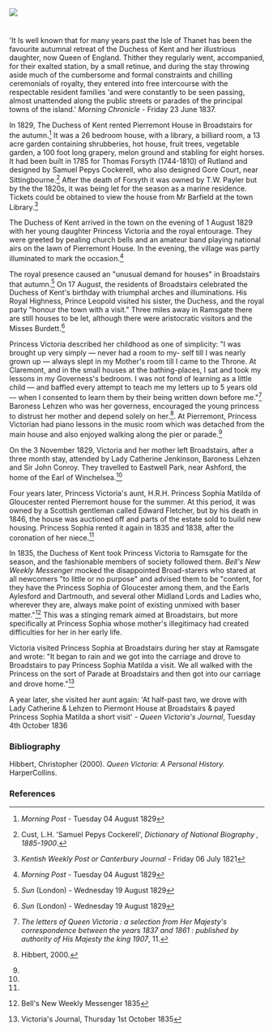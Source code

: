 <a href="https://juncture-digital.org"><img src="https://juncture-digital.org/images/ve-button.png"></a>
<param ve-config title="Princess Victoria at Broadstairs" author="Michelle Crowther" layout="vtl" banner="https://stor.artstor.org/stor/a7e4f0ee-5b60-4e8d-857a-c567e4976d15">

<param ve-entity eid="Q736439" aliases="Ramsgate">
<param ve-entity eid="Q2540442" aliases="Eastwell Park">

#

'It Is well known that for many years past the Isle of Thanet has been the favourite autumnal retreat of the Duchess of Kent and her illustrious daughter, now Queen of England. Thither they regularly went, accompanied, for their exalted station, by a small retinue, and during the stay throwing aside much of the cumbersome and formal constraints and chilling ceremonials of royalty, they entered into free intercourse with the respectable resident families 'and were constantly to be seen passing, almost unattended along the public streets or parades of the principal towns of the island.' _Morning Chronicle_ - Friday 23 June 1837.
<param ve-image url="https://upload.wikimedia.org/wikipedia/commons/6/68/Duchess_of_Kent_and_Victoria_by_Henry_Bone.jpg" label="Duchess of Kent and Victoria c. 1824/5" attribution="Henry Bone, Public domain, via Wikimedia Commons">

In 1829, The Duchess of Kent rented Pierremont House in Broadstairs for the autumn.[^ref1] It was a 26 bedroom house, with a library, a billiard room, a 13 acre garden containing shrubberies, hot house, fruit trees, vegetable garden, a 100 foot long grapery, melon ground and stabling for eight horses. It had been built in 1785 for Thomas Forsyth (1744-1810) of Rutland and designed by Samuel Pepys Cockerell, who also designed Gore Court, near Sittingbourne.[^ref2] After the death of Forsyth it was owned by T.W. Payler but by the the 1820s, it was being let for the season as a marine residence. Tickets could be obtained to view the house from Mr Barfield at the town Library.[^ref3] 
<param ve-image url="https://upload.wikimedia.org/wikipedia/commons/8/8b/Samuel_Pepys_Cockerell_by_George_Dance_1793.jpg" label="Samuel Pepys Cockerell">

The Duchess of Kent arrived in the town on the evening of 1 August 1829 with her young daughter Princess Victoria and the royal entourage. They were greeted by pealing church bells and an amateur band playing national airs on the lawn of Pierremont House. In the evening, the village was partly illuminated to mark the occasion.[^ref4]
<param ve-image url="https://stor.artstor.org/stor/a7e4f0ee-5b60-4e8d-857a-c567e4976d15" label="Pierremont House" attribution="Martin Crowther">

The royal presence caused an "unusual demand for houses" in Broadstairs that autumn.[^ref5] On 17 August, the residents of Broadstairs celebrated the Duchess of Kent's birthday with triumphal arches and illuminations. His Royal Highness, Prince Leopold visited his sister, the Duchess, and the royal party "honour the town with a visit." Three miles away in Ramsgate there are still houses to be let, although there were aristocratic visitors and the Misses Burdett.[^ref6]
<param ve-image url="https://stor.artstor.org/stor/7cdfdb0a-69ae-4fd6-a2e4-1a9cd5dfe1d3" label="The Picturesque Beauties of Great Britain: Kent. Broadstairs." label="George Virtue, 1829. Photo by Astrid Stilma. By permission of Patrick Marrin.">

Princess Victoria described her childhood as one of simplicity: "I was brought up very simply — never had a room to my- self till I was nearly grown up — always slept in my Mother's room till I came to the Throne. At Claremont, and in the small houses at the bathing-places, I sat and took my lessons in my Governess's bedroom. I was not fond of learning as a little child — and baffled every attempt to teach me my letters up to 5 years old — when I consented to learn them by their being written down before me."[^ref7] Baroness Lehzen who was her governess, encouraged the young princess to distrust her mother and depend solely on her.[^ref8]. At Pierremont, Princess Victorian had piano lessons in the music room which was detached from the main house and also enjoyed walking along the pier or parade.[^ref9]
<param ve-image url="https://stor.artstor.org/stor/2a68391b-9297-4e72-9a29-4c897cdda117" label="The Pier at Broadstairs" attribution="Kent Maps Online">

On the 3 November 1829, Victoria and her mother left Broadstairs, after a three month stay, attended by Lady Catherine Jenkinson, Baroness Lehzen and Sir John Conroy. They travelled to Eastwell Park, near Ashford, the home of the Earl of Winchelsea.[^ref10]
<param ve-image url="https://upload.wikimedia.org/wikipedia/commons/e/ed/Gatehouse_to_Eastwell_Park_-_geograph.org.uk_-_68280.jpg" label="Gatehouse to Eastwell Park" attribution="Guy Erwood" license="CC BY-SA 2.0">

Four years later, Princess Victoria's aunt, H.R.H. Princess Sophia Matilda of Gloucester rented Pierremont house for the summer. At this period, it was owned by a Scottish gentleman called Edward Fletcher, but by his death in 1846, the house was auctioned off and parts of the estate sold to build new housing.  Princess Sophia rented it again in 1835 and 1838, after the coronation of her niece.[^ref11]
<param ve-image url="https://stor.artstor.org/stor/7cdfdb0a-69ae-4fd6-a2e4-1a9cd5dfe1d3" label="Broadstairs">

In 1835, the Duchess of Kent took Princess Victoria to Ramsgate for the season, and the fashionable members of society followed them. _Bell's New Weekly Messenger_ mocked the disappointed Broad-starers who stared at all newcomers "to little or no purpose" and advised them to be "content, for they have the Princess Sophia of Gloucester among them, and the Earls Aylesford and Dartmouth, and several other Midland Lords and Ladies who, wherever they are, always make point of existing unmixed with baser matter."[^ref12] This was a stinging remark aimed at Broadstairs, but more specifically at Princess Sophia whose mother's illegitimacy had created difficulties for her in her early life.

Victoria visited Princess Sophia at Broadstairs during her stay at Ramsgate and wrote: "It began to rain and we got into the carriage and drove to Broadstairs to pay Princess Sophia Matilda a visit. We all walked with the Princess on the sort of Parade at Broadstairs and then got into our carriage and drove home."[^ref13] 
<param ve-image url="https://upload.wikimedia.org/wikipedia/commons/2/28/HRH_Princess_Sophia_-_Andrew_Robertson_-_ABDAG008244.jpg" label="Princess Sophia of Gloucester" attribution="Andrew Robertson, Aberdeen Art Gallery, Public domain, via Wikimedia Common">

A year later, she visited her aunt again: 'At half-past two, we drove with Lady Catherine & Lehzen to Piermont House at Broadstairs & payed Princess Sophia Matilda a short visit' - _Queen Victoria's Journal_, Tuesday 4th October 1836
<param ve-image url="https://stor.artstor.org/stor/8538611a-a4ed-4003-a5d6-fd5168d378cf" label="Blue Plaque at Pierremont House" attribution="Photographed by Martin Crowther">

### Bibliography

Hibbert, Christopher (2000). _Queen Victoria: A Personal History._ HarperCollins.

### References

[^ref1]: _Morning Post_ - Tuesday 04 August 1829
[^ref2]: Cust, L.H. 'Samuel Pepys Cockerell', _Dictionary of National Biography , 1885-1900_.
[^ref3]: _Kentish Weekly Post or Canterbury Journal_ - Friday 06 July 1821
[^ref4]: _Morning Post_ - Tuesday 04 August 1829
[^ref5]: _Sun_ (London) - Wednesday 19 August 1829
[^ref6]: _Sun_ (London) - Wednesday 19 August 1829
[^ref7]: _The letters of Queen Victoria : a selection from Her Majesty's correspondence between the years 1837 and 1861 : published by authority of His Majesty the king 1907_, 11.
[^ref8]:  Hibbert, 2000.
[^ref9]:
[^ref10]:
[^ref11]: 
[^ref12]: Bell's New Weekly Messenger 1835
[^ref13]: Victoria's Journal, Thursday 1st October 1835

[^ref]: _Morning Post_ - Monday 12 July 1830
[^ref]: _Sun_ (London) - Saturday 07 September 1833
[^ref]: _Globe_ - Tuesday 03 November 1829; _London Packet and New Lloyd's Evening Post_ - Friday 06 November 1829; _New Times_ (London) - Monday 09 November 1829
[^ref]: _The Sketch_ - Wednesday 21 September 1898
[^ref]: Morning Chronicle - Friday 23 June 1837

[^ref4]: _Dover Telegraph and Cinque Ports General Advertiser_ - Saturday 30 June 1838
[^ref4]: Kentish Gazette - Tuesday 08 September 1835
